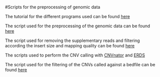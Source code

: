 #Scripts for the preprocessing of genomic data

The tutorial for the different programs used can be found [here](https://github.com/pabloati/Preprocessing-of-genomic-Data/blob/Main-edits/Scripts/Preprocess%20tutorial)

The script used for the preprocessing of the genomic data can be found [here](https://github.com/pabloati/Preprocessing-of-genomic-Data/blob/Main-edits/Scripts/Preprocessing.sh)

The script used for removing the supplementary reads and filtering according the insert size and mapping quality can be found [here](https://github.com/pabloati/Preprocessing-of-genomic-Data/blob/Main-edits/Scripts/Filtering.sh)

The scripts used to perform the CNV calling with [CNVnator](https://github.com/pabloati/Preprocessing-of-genomic-Data/tree/Main-edits/Scripts/CNV-calling/CNVnator/CNVnator.sh) and [ERDS](https://github.com/pabloati/Preprocessing-of-genomic-Data/blob/Main-edits/Scripts/CNV-calling/ERDS/ERDS.sh)

The script used for the filtering of the CNVs called against a bedfile can be found [here](https://github.com/pabloati/Preprocessing-of-genomic-Data/blob/Main-edits/Scripts/Filtering/Filtering.sh)
